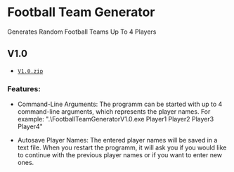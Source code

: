 # Football Team Generator
Generates Random Football Teams Up To 4 Players

## V1.0
 - [`V1.0.zip`][direct-dl]

[direct-dl]: https://github.com/vplotnikow/FootballTeamGenerator/releases/download/1.0/FTG-V1.0.zip

### Features:
- Command-Line Arguments:
The programm can be started with up to 4 command-line arguments, which represents the player names.
For example: ".\FootballTeamGeneratorV1.0.exe Player1 Player2 Player3 Player4"

- Autosave Player Names:
The entered player names will be saved in a text file. When you restart the programm, it will ask you if you would like to continue with the previous player names or if you want to enter new ones.
